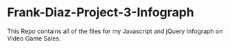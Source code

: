 # Frank-Diaz-Project-3-Infograph
This Repo contains all of the files for my Javascript and jQuery Infograph on Video Game Sales.
